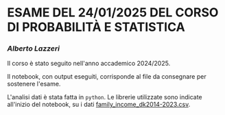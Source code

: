 # ESAME DEL 24/01/2025 DEL CORSO DI PROBABILITÀ E STATISTICA
### *Alberto Lazzeri*

Il corso è stato seguito nell'anno accademico 2024/2025.

Il notebook, con output eseguiti, corrisponde al file da consegnare per sostenere l'esame.

L'analisi dati è stata fatta in `python`. Le librerie utilizzate sono indicate all'inizio del notebook, su i dati [family_income_dk2014-2023.csv](Esame240125/family_income_dk2014-2023.csv).